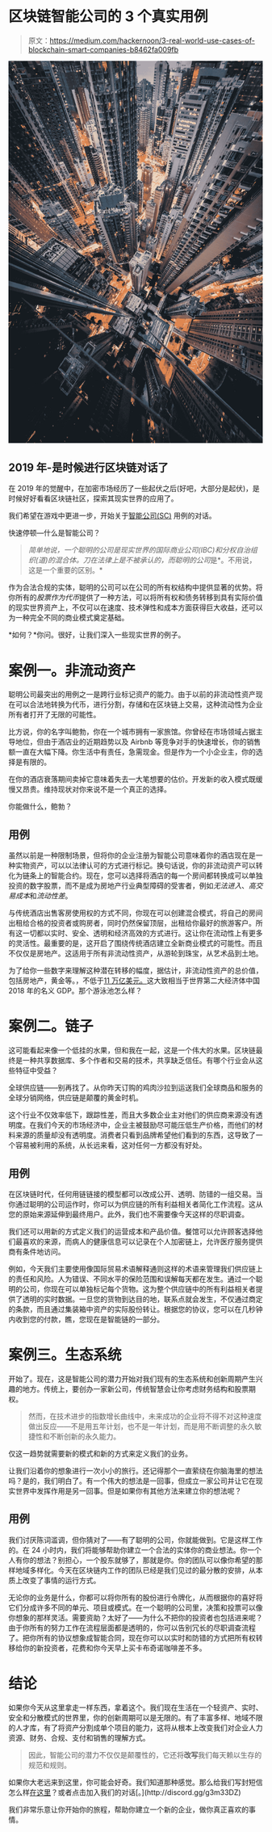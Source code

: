 # 区块链智能公司的 3 个真实用例

> 原文：<https://medium.com/hackernoon/3-real-world-use-cases-of-blockchain-smart-companies-b8462fa009fb>

![](img/dcfd018ae504795b60a5db555899064b.png)

## 2019 年-是时候进行区块链对话了

在 2019 年的觉醒中，在加密市场经历了一些起伏之后(好吧，大部分是起伏)，是时候好好看看区块链社区，探索其现实世界的应用了。

我们希望在游戏中更进一步，开始关于[智能公司(SC)](https://korporatio.com/2018/07/31/smart-company-v-traditional-company/) 用例的对话。

快速停顿—什么是智能公司？

> *简单地说，一个聪明的公司是现实世界的国际商业公司(IBC)和分权自治组织(道)的混合体。刀在法律上是不被承认的，而聪明的公司*是*。不用说，这是一个重要的区别。*

作为合法合规的实体，聪明的公司可以在公司的所有权结构中提供显著的优势。将你所有的*股票作为代币*提供了一种方法，可以将所有权和债务转移到具有实际价值的现实世界资产上，不仅可以在速度、技术弹性和成本方面获得巨大收益，还可以为一种完全不同的商业模式奠定基础。

*如何？*你问。很好，让我们深入一些现实世界的例子。

# 案例一。非流动资产

聪明公司最突出的用例之一是跨行业标记资产的能力。由于以前的非流动性资产现在可以合法地转换为代币，进行分割，存储和在区块链上交易，这种流动性为企业所有者打开了无限的可能性。

比方说，你的名字叫鲍勃，你在一个城市拥有一家旅馆。你曾经在市场领域占据主导地位，但由于酒店业的近期趋势以及 Airbnb 等竞争对手的快速增长，你的销售额一直在大幅下降。你生活中有责任，急需现金。但是作为一个小企业主，你的选择是有限的。

在你的酒店衰落期间卖掉它意味着失去一大笔想要的估价。开发新的收入模式既缓慢又昂贵。维持现状对你来说不是一个真正的选择。

你能做什么，鲍勃？

## 用例

虽然以前是一种限制场景，但将你的企业注册为智能公司意味着你的酒店现在是一种实物资产，可以以法律认可的方式进行标记。换句话说，你的非流动资产可以转化为链条上的智能合约。现在，您可以选择将酒店的每一个房间都转换成可以单独投资的数字股票，而不是成为房地产行业典型障碍的受害者，例如*无法进入*、*高交易成本*和*流动性差*。

与传统酒店出售客房使用权的方式不同，你现在可以创建混合模式，将自己的房间出租给合格的投资者或购房者，同时仍然保留顶层，出租给你最好的旅游客户。所有这一切都以实时、安全、透明和经济高效的方式进行。这让你在流动性上有更多的灵活性。最重要的是，这开启了围绕传统酒店建立全新商业模式的可能性。而且不仅仅是房地产。这适用于所有非流动性资产，从游轮到珠宝，从艺术品到土地。

为了给你一些数字来理解这种潜在转移的幅度，据估计，非流动性资产的总价值，包括房地产，黄金等。，不低于[11 万亿美元。](https://www.forbes.com/sites/michaeldelcastillo/2018/06/14/novogratz-invests-15m-to-mass-produce-crypto-exchanges-for-illiquid-assets/#4c17018d6025)这大致相当于世界第二大经济体中国 2018 年的名义 GDP。那个游泳池怎么样？

# 案例二。链子

这可能看起来像一个低挂的水果，但和我在一起，这是一个伟大的水果。区块链最终是一种共享数据库、多个作者和交易的技术，共享缺乏信任。有哪个行业会从这些特征中受益？

全球供应链——别再找了。从你昨天订购的鸡肉沙拉到运送我们全球商品和服务的全球分销网络，供应链是颠覆的黄金时机。

这个行业不仅效率低下，跟踪性差，而且大多数企业主对他们的供应商来源没有透明度。在我们今天的市场经济中，企业主被鼓励尽可能压低生产价格，而他们的材料来源的质量却没有透明度。消费者只看到品牌希望他们看到的东西，这导致了一个容易被利用的系统，从长远来看，这对任何一方都没有好处。

## 用例

在区块链时代，任何用链链接的模型都可以改成公开、透明、防错的一组交易。当你通过聪明的公司运作时，你可以为供应链的所有利益相关者简化工作流程。这从您的原始来源延伸到最终用户。此外，我们也不需要像今天这样的尽职调查。

我们还可以用新的方式定义我们的运营成本和产品价值。餐馆可以允许顾客选择他们最喜欢的来源，而病人的健康信息可以记录在个人加密链上，允许医疗服务提供商有条件地访问。

例如，今天我们主要使用像国际贸易术语解释通则这样的术语来管理我们供应链上的责任和风险。人为错误、不同水平的保险范围和误解每天都在发生。通过一个聪明的公司，你现在可以单独标记每个货物。这为整个供应链中的所有利益相关者提供了透明的实时数据。一旦您的货物到达目的地，联系点就会发生，不仅通过商定的条款，而且通过集装箱中资产的实际股份转让。根据您的协议，您可以在几秒钟内收到您的付款，瞧，您现在是智能链的一部分。

# 案例三。生态系统

开始了。现在，这是智能公司的潜力开始对我们现有的生态系统和创新周期产生兴趣的地方。传统上，要创办一家新公司，传统智慧会让你考虑财务结构和股票期权。

> 然而，在技术进步的指数增长曲线中，未来成功的企业将不得不对这种速度做出反应——不是用五年计划，也不是一年计划，而是用不断调整的永久敏捷性和不断创新的永久能力。

仅这一趋势就需要新的模式和新的方式来定义我们的业务。

让我们沿着你的想象进行一次小小的旅行。还记得那个一直萦绕在你脑海里的想法吗？是的，我们明白了。有一个伟大的想法是一回事，但成立一家公司并让它在现实世界中发挥作用是另一回事。但是如果你有其他方法来建立你的想法呢？

## 用例

我们讨厌陈词滥调，但你猜对了——有了聪明的公司，你就能做到。它是这样工作的。在 24 小时内，我们将能够帮助你建立一个合法的实体你的商业想法。你一个人有你的想法？别担心，一个股东就够了，那就是你。你的团队可以像你希望的那样地域多样化。今天在区块链内工作的团队已经是我们见过的最分散的安排，从本质上改变了事情的运行方式。

无论你的业务是什么，你都可以将你所有的股份进行令牌化，从而根据你的喜好将它们分成许多不同的单元、项目或模式。在一个聪明的公司里，决策和投票可以像你想象的那样灵活。需要资助？太好了——为什么不把你的投资者也包括进来呢？由于你所有的努力工作在流程层面都是透明的，你可以告别冗长的尽职调查流程了。把你所有的协议想象成智能合同，现在你可以以实时和防错的方式把所有权转移给你的新投资者，花费和你今天早上买卡布奇诺咖啡差不多。

# 结论

如果你今天从这里拿走一样东西，拿着这个。我们现在生活在一个轻资产、实时、安全和分散模式的世界里，你的创新周期可以是无限的。有了丰富多样、地域不限的人才库，有了将资产分割成单个项目的能力，这将从根本上改变我们对企业人力资源、财务、合规、支付和销售的理解方式。

> 因此，智能公司的潜力不仅仅是颠覆性的，它还将**改写**我们每天赖以生存的规范和规则。

如果你大老远来到这里，你可能会好奇。我们知道那种感觉。那么给我们写封短信怎么样[在这里](mailto:future@korporatio.com?subject=Use%20Cases%20of%20Blockchain%20Smart%20Companies%20%E2%80%94%20Korporatio&body=https://korporatio.com/2019/01/15/use-cases-of-blockchain-smart-companies/%0A%0AFind%20out%20more%20about%20illiquid%20tokens,%20supply%20chains%20and%20ecosystems:%20Smart%20Companies%20on%20the%20Blockchain%20with%20real-world%20use%20cases!)？或者点击加入我们的对话[。](http://discord.gg/g3m33DZ)

我们非常乐意让你开始你的旅程，帮助你建立一个新的企业，做你真正喜欢的事情。